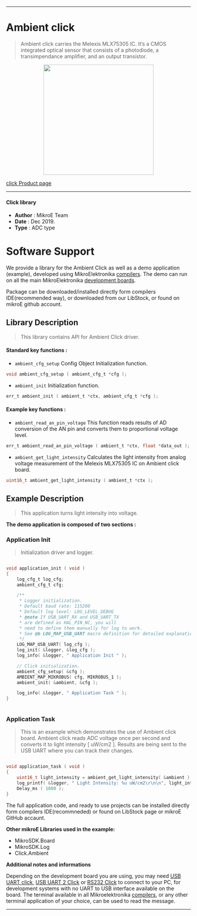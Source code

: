  

---
# Ambient click

> Ambient click carries the Melexis MLX75305 IC. It’s a CMOS integrated optical sensor that consists of a photodiode, a transimpendance amplifier, and an output transistor.

<p align="center">
  <img src="https://download.mikroe.com/images/click_for_ide/ambient_click.png" height=300px>
</p>

[click Product page](https://www.mikroe.com/ambient-click)

---


#### Click library 

- **Author**        : MikroE Team
- **Date**          : Dec 2019.
- **Type**          : ADC type


# Software Support

We provide a library for the Ambient Click 
as well as a demo application (example), developed using MikroElektronika 
[compilers](https://shop.mikroe.com/compilers). 
The demo can run on all the main MikroElektronika [development boards](https://shop.mikroe.com/development-boards).

Package can be downloaded/installed directly form compilers IDE(recommended way), or downloaded from our LibStock, or found on mikroE github account. 

## Library Description

> This library contains API for Ambient Click driver.

#### Standard key functions :

- `ambient_cfg_setup` Config Object Initialization function.
```c
void ambient_cfg_setup ( ambient_cfg_t *cfg ); 
```

- `ambient_init` Initialization function.
```c
err_t ambient_init ( ambient_t *ctx, ambient_cfg_t *cfg );
```

#### Example key functions :

- `ambient_read_an_pin_voltage` This function reads results of AD conversion of the AN pin and converts them to proportional voltage level.
```c
err_t ambient_read_an_pin_voltage ( ambient_t *ctx, float *data_out );
```

- `ambient_get_light_intensity` Calculates the light intensity from analog voltage measurement of the Melexis MLX75305 IC on Ambient click board.
```c
uint16_t ambient_get_light_intensity ( ambient_t *ctx );
```

## Example Description

> This application turns light intensity into voltage.

**The demo application is composed of two sections :**

### Application Init 

> Initialization driver and logger.

```c

void application_init ( void )
{
    log_cfg_t log_cfg;
    ambient_cfg_t cfg;

    /** 
     * Logger initialization.
     * Default baud rate: 115200
     * Default log level: LOG_LEVEL_DEBUG
     * @note If USB_UART_RX and USB_UART_TX 
     * are defined as HAL_PIN_NC, you will 
     * need to define them manually for log to work. 
     * See @b LOG_MAP_USB_UART macro definition for detailed explanation.
     */
    LOG_MAP_USB_UART( log_cfg );
    log_init( &logger, &log_cfg );
    log_info( &logger, " Application Init " );

    // Click initialization.
    ambient_cfg_setup( &cfg );
    AMBIENT_MAP_MIKROBUS( cfg, MIKROBUS_1 );
    ambient_init( &ambient, &cfg );

    log_info( &logger, " Application Task " );
}
  
```

### Application Task

> This is an example which demonstrates the use of Ambient click board.
Ambient click reads ADC voltage once per second and converts it to light intensity [ uW/cm2 ].
Results are being sent to the USB UART where you can track their changes.

```c

void application_task ( void )
{
    uint16_t light_intensity = ambient_get_light_intensity( &ambient );
    log_printf( &logger, " Light Intensity: %u uW/cm2\r\n\n", light_intensity );
    Delay_ms ( 1000 );
}  

```


The full application code, and ready to use projects can be  installed directly form compilers IDE(recommneded) or found on LibStock page or mikroE GitHub accaunt.

**Other mikroE Libraries used in the example:** 

- MikroSDK.Board
- MikroSDK.Log
- Click.Ambient

**Additional notes and informations**

Depending on the development board you are using, you may need 
[USB UART click](https://shop.mikroe.com/usb-uart-click), 
[USB UART 2 Click](https://shop.mikroe.com/usb-uart-2-click) or 
[RS232 Click](https://shop.mikroe.com/rs232-click) to connect to your PC, for 
development systems with no UART to USB interface available on the board. The 
terminal available in all Mikroelektronika 
[compilers](https://shop.mikroe.com/compilers), or any other terminal application 
of your choice, can be used to read the message.



---
